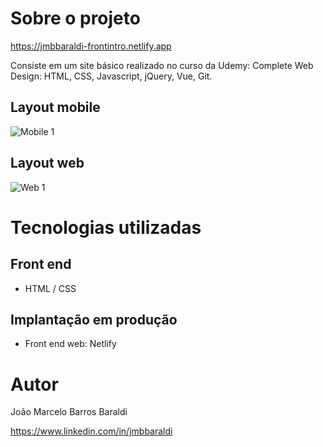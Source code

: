 # Sobre o projeto

https://jmbbaraldi-frontintro.netlify.app

Consiste em um site básico realizado no curso da Udemy: Complete Web Design: HTML, CSS, Javascript, jQuery, Vue, Git.

## Layout mobile
![Mobile 1](https://github.com/jmbbaraldi/front-intro/assets/115722401/4a2e5069-2d14-4bc9-b34e-d3cf6e3e315d)

## Layout web
![Web 1](https://github.com/jmbbaraldi/front-intro/assets/115722401/4e19d185-a2ec-455e-8f3f-23d7a8be725f)

# Tecnologias utilizadas
## Front end
- HTML / CSS 

## Implantação em produção
- Front end web: Netlify

# Autor

João Marcelo Barros Baraldi

https://www.linkedin.com/in/jmbbaraldi
